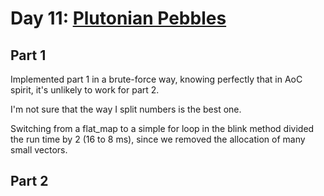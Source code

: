 # Day 11: [Plutonian Pebbles](https://adventofcode.com/2024/day/11)

## Part 1

Implemented part 1 in a brute-force way, knowing perfectly that in AoC spirit, it's unlikely to work for part 2.

I'm not sure that the way I split numbers is the best one.

Switching from a flat_map to a simple for loop in the blink method divided the run time by 2 (16 to 8 ms), since we removed the allocation of many small vectors.

## Part 2

